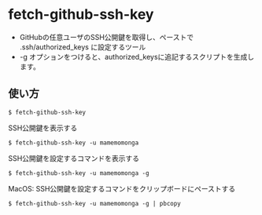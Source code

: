 # fetch-github-ssh-key

* GitHubの任意ユーザのSSH公開鍵を取得し、ペーストで .ssh/authorized_keys に設定するツール
* -g オプションをつけると、authorized_keysに追記するスクリプトを生成します。

## 使い方

	$ fetch-github-ssh-key

SSH公開鍵を表示する

	$ fetch-github-ssh-key -u mamemomonga

SSH公開鍵を設定するコマンドを表示する

	$ fetch-github-ssh-key -u mamemomonga -g

MacOS: SSH公開鍵を設定するコマンドをクリップボードにペーストする

	$ fetch-github-ssh-key -u mamemomonga -g | pbcopy


